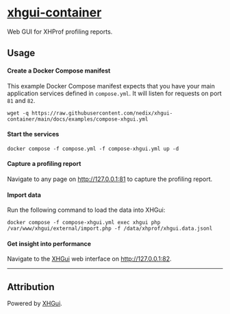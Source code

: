 # [xhgui-container](https://github.com/nedix/xhgui-container)

Web GUI for XHProf profiling reports.

## Usage

#### Create a Docker Compose manifest

This example Docker Compose manifest expects that you have your main application services defined in `compose.yml`.
It will listen for requests on port `81` and `82`.

```shell
wget -q https://raw.githubusercontent.com/nedix/xhgui-container/main/docs/examples/compose-xhgui.yml
```

#### Start the services

```shell
docker compose -f compose.yml -f compose-xhgui.yml up -d
```

#### Capture a profiling report

Navigate to any page on http://127.0.0.1:81 to capture the profiling report.

#### Import data

Run the following command to load the data into XHGui:

```shell
docker compose -f compose-xhgui.yml exec xhgui php /var/www/xhgui/external/import.php -f /data/xhprof/xhgui.data.jsonl
```

#### Get insight into performance

Navigate to the [XHGui] web interface on http://127.0.0.1:82.

<hr>

## Attribution

Powered by [XHGui].

[XHGui]: https://github.com/perftools/xhgui

